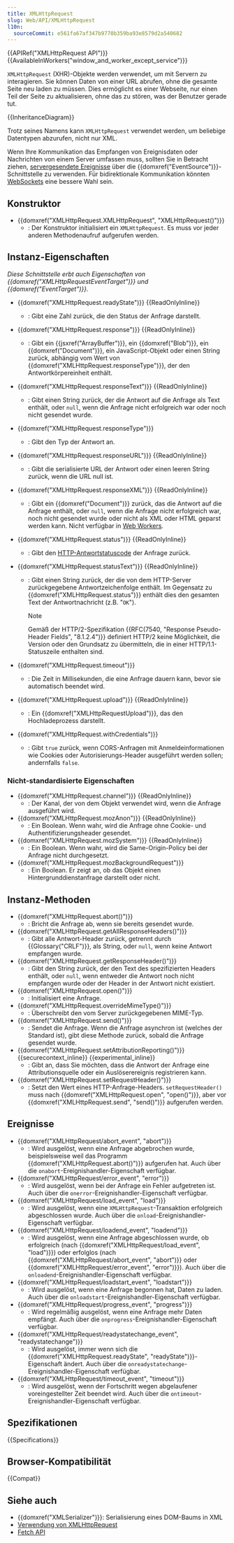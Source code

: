 ```yaml
---
title: XMLHttpRequest
slug: Web/API/XMLHttpRequest
l10n:
  sourceCommit: e561fa67af347b9770b359ba93e8579d2a540682
---
```


{{APIRef("XMLHttpRequest API")}} {{AvailableInWorkers("window_and_worker_except_service")}}

`XMLHttpRequest` (XHR)-Objekte werden verwendet, um mit Servern zu interagieren. Sie können Daten von einer URL abrufen, ohne die gesamte Seite neu laden zu müssen. Dies ermöglicht es einer Webseite, nur einen Teil der Seite zu aktualisieren, ohne das zu stören, was der Benutzer gerade tut.

{{InheritanceDiagram}}

Trotz seines Namens kann `XMLHttpRequest` verwendet werden, um beliebige Datentypen abzurufen, nicht nur XML.

Wenn Ihre Kommunikation das Empfangen von Ereignisdaten oder Nachrichten von einem Server umfassen muss, sollten Sie in Betracht ziehen, [servergesendete Ereignisse](/de/docs/Web/API/Server-sent_events) über die {{domxref("EventSource")}}-Schnittstelle zu verwenden. Für bidirektionale Kommunikation könnten [WebSockets](/de/docs/Web/API/WebSockets_API) eine bessere Wahl sein.

## Konstruktor

- {{domxref("XMLHttpRequest.XMLHttpRequest", "XMLHttpRequest()")}}
  - : Der Konstruktor initialisiert ein `XMLHttpRequest`. Es muss vor jeder anderen Methodenaufruf aufgerufen werden.

## Instanz-Eigenschaften

_Diese Schnittstelle erbt auch Eigenschaften von {{domxref("XMLHttpRequestEventTarget")}} und {{domxref("EventTarget")}}._

- {{domxref("XMLHttpRequest.readyState")}} {{ReadOnlyInline}}
  - : Gibt eine Zahl zurück, die den Status der Anfrage darstellt.
- {{domxref("XMLHttpRequest.response")}} {{ReadOnlyInline}}
  - : Gibt ein {{jsxref("ArrayBuffer")}}, ein {{domxref("Blob")}}, ein {{domxref("Document")}}, ein JavaScript-Objekt oder einen String zurück, abhängig vom Wert von {{domxref("XMLHttpRequest.responseType")}}, der den Antwortkörpereinheit enthält.
- {{domxref("XMLHttpRequest.responseText")}} {{ReadOnlyInline}}
  - : Gibt einen String zurück, der die Antwort auf die Anfrage als Text enthält, oder `null`, wenn die Anfrage nicht erfolgreich war oder noch nicht gesendet wurde.
- {{domxref("XMLHttpRequest.responseType")}}
  - : Gibt den Typ der Antwort an.
- {{domxref("XMLHttpRequest.responseURL")}} {{ReadOnlyInline}}
  - : Gibt die serialisierte URL der Antwort oder einen leeren String zurück, wenn die URL null ist.
- {{domxref("XMLHttpRequest.responseXML")}} {{ReadOnlyInline}}
  - : Gibt ein {{domxref("Document")}} zurück, das die Antwort auf die Anfrage enthält, oder `null`, wenn die Anfrage nicht erfolgreich war, noch nicht gesendet wurde oder nicht als XML oder HTML geparst werden kann. Nicht verfügbar in [Web Workers](/de/docs/Web/API/Web_Workers_API).
- {{domxref("XMLHttpRequest.status")}} {{ReadOnlyInline}}
  - : Gibt den [HTTP-Antwortstatuscode](/de/docs/Web/HTTP/Status) der Anfrage zurück.
- {{domxref("XMLHttpRequest.statusText")}} {{ReadOnlyInline}}
  - : Gibt einen String zurück, der die von dem HTTP-Server zurückgegebene Antwortzeichenfolge enthält. Im Gegensatz zu {{domxref("XMLHttpRequest.status")}} enthält dies den gesamten Text der Antwortnachricht (z.B. "`OK`").

    > [!NOTE]
    > Gemäß der HTTP/2-Spezifikation {{RFC(7540, "Response Pseudo-Header Fields", "8.1.2.4")}} definiert HTTP/2 keine Möglichkeit, die Version oder den Grundsatz zu übermitteln, die in einer HTTP/1.1-Statuszeile enthalten sind.

- {{domxref("XMLHttpRequest.timeout")}}
  - : Die Zeit in Millisekunden, die eine Anfrage dauern kann, bevor sie automatisch beendet wird.
- {{domxref("XMLHttpRequest.upload")}} {{ReadOnlyInline}}
  - : Ein {{domxref("XMLHttpRequestUpload")}}, das den Hochladeprozess darstellt.
- {{domxref("XMLHttpRequest.withCredentials")}}
  - : Gibt `true` zurück, wenn CORS-Anfragen mit Anmeldeinformationen wie Cookies oder Autorisierungs-Header ausgeführt werden sollen; andernfalls `false`.

### Nicht-standardisierte Eigenschaften

- {{domxref("XMLHttpRequest.channel")}} {{ReadOnlyInline}}
  - : Der Kanal, der von dem Objekt verwendet wird, wenn die Anfrage ausgeführt wird.
- {{domxref("XMLHttpRequest.mozAnon")}} {{ReadOnlyInline}}
  - : Ein Boolean. Wenn wahr, wird die Anfrage ohne Cookie- und Authentifizierungsheader gesendet.
- {{domxref("XMLHttpRequest.mozSystem")}} {{ReadOnlyInline}}
  - : Ein Boolean. Wenn wahr, wird die Same-Origin-Policy bei der Anfrage nicht durchgesetzt.
- {{domxref("XMLHttpRequest.mozBackgroundRequest")}}
  - : Ein Boolean. Er zeigt an, ob das Objekt einen Hintergrunddienstanfrage darstellt oder nicht.

## Instanz-Methoden

- {{domxref("XMLHttpRequest.abort()")}}
  - : Bricht die Anfrage ab, wenn sie bereits gesendet wurde.
- {{domxref("XMLHttpRequest.getAllResponseHeaders()")}}
  - : Gibt alle Antwort-Header zurück, getrennt durch {{Glossary("CRLF")}}, als String, oder `null`, wenn keine Antwort empfangen wurde.
- {{domxref("XMLHttpRequest.getResponseHeader()")}}
  - : Gibt den String zurück, der den Text des spezifizierten Headers enthält, oder `null`, wenn entweder die Antwort noch nicht empfangen wurde oder der Header in der Antwort nicht existiert.
- {{domxref("XMLHttpRequest.open()")}}
  - : Initialisiert eine Anfrage.
- {{domxref("XMLHttpRequest.overrideMimeType()")}}
  - : Überschreibt den vom Server zurückgegebenen MIME-Typ.
- {{domxref("XMLHttpRequest.send()")}}
  - : Sendet die Anfrage. Wenn die Anfrage asynchron ist (welches der Standard ist), gibt diese Methode zurück, sobald die Anfrage gesendet wurde.
- {{domxref("XMLHttpRequest.setAttributionReporting()")}} {{securecontext_inline}} {{experimental_inline}}
  - : Gibt an, dass Sie möchten, dass die Antwort der Anfrage eine Attributionsquelle oder ein Auslöserereignis registrieren kann.
- {{domxref("XMLHttpRequest.setRequestHeader()")}}
  - : Setzt den Wert eines HTTP-Anfrage-Headers. `setRequestHeader()` muss nach {{domxref("XMLHttpRequest.open", "open()")}}, aber vor {{domxref("XMLHttpRequest.send", "send()")}} aufgerufen werden.

## Ereignisse

- {{domxref("XMLHttpRequest/abort_event", "abort")}}
  - : Wird ausgelöst, wenn eine Anfrage abgebrochen wurde, beispielsweise weil das Programm {{domxref("XMLHttpRequest.abort()")}} aufgerufen hat.
    Auch über die `onabort`-Ereignishandler-Eigenschaft verfügbar.
- {{domxref("XMLHttpRequest/error_event", "error")}}
  - : Wird ausgelöst, wenn bei der Anfrage ein Fehler aufgetreten ist.
    Auch über die `onerror`-Ereignishandler-Eigenschaft verfügbar.
- {{domxref("XMLHttpRequest/load_event", "load")}}
  - : Wird ausgelöst, wenn eine `XMLHttpRequest`-Transaktion erfolgreich abgeschlossen wurde.
    Auch über die `onload`-Ereignishandler-Eigenschaft verfügbar.
- {{domxref("XMLHttpRequest/loadend_event", "loadend")}}
  - : Wird ausgelöst, wenn eine Anfrage abgeschlossen wurde, ob erfolgreich (nach {{domxref("XMLHttpRequest/load_event", "load")}}) oder erfolglos (nach {{domxref("XMLHttpRequest/abort_event", "abort")}} oder {{domxref("XMLHttpRequest/error_event", "error")}}).
    Auch über die `onloadend`-Ereignishandler-Eigenschaft verfügbar.
- {{domxref("XMLHttpRequest/loadstart_event", "loadstart")}}
  - : Wird ausgelöst, wenn eine Anfrage begonnen hat, Daten zu laden.
    Auch über die `onloadstart`-Ereignishandler-Eigenschaft verfügbar.
- {{domxref("XMLHttpRequest/progress_event", "progress")}}
  - : Wird regelmäßig ausgelöst, wenn eine Anfrage mehr Daten empfängt.
    Auch über die `onprogress`-Ereignishandler-Eigenschaft verfügbar.
- {{domxref("XMLHttpRequest/readystatechange_event", "readystatechange")}}
  - : Wird ausgelöst, immer wenn sich die {{domxref("XMLHttpRequest.readyState", "readyState")}}-Eigenschaft ändert.
    Auch über die `onreadystatechange`-Ereignishandler-Eigenschaft verfügbar.
- {{domxref("XMLHttpRequest/timeout_event", "timeout")}}
  - : Wird ausgelöst, wenn der Fortschritt wegen abgelaufener voreingestellter Zeit beendet wird.
    Auch über die `ontimeout`-Ereignishandler-Eigenschaft verfügbar.

## Spezifikationen

{{Specifications}}

## Browser-Kompatibilität

{{Compat}}

## Siehe auch

- {{domxref("XMLSerializer")}}: Serialisierung eines DOM-Baums in XML
- [Verwendung von XMLHttpRequest](/de/docs/Web/API/XMLHttpRequest_API/Using_XMLHttpRequest)
- [Fetch API](/de/docs/Web/API/Fetch_API)

